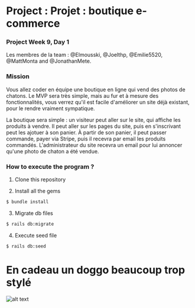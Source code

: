 # Project : Projet : boutique e-commerce
### Project Week 9, Day 1

Les membres de la team : @Elmousski, @Joelthp, @Emilie5520, @MattMonta and @JonathanMete.

### Mission

Vous allez coder en équipe une boutique en ligne qui vend des photos de chatons. Le MVP sera très simple, mais au fur et à mesure des fonctionnalités, vous verrez qu'il est facile d'améliorer un site déjà existant, pour le rendre vraiment sympatique.

La boutique sera simple : un visiteur peut aller sur le site, qui affiche les produits à vendre. Il peut aller sur les pages du site, puis en s'inscrivant peut les ajotuer à son panier. À partir de son panier, il peut passer commande, payer via Stripe, puis il recevra par email les produits commandés. L'administrateur du site recevra un email pour lui annoncer qu'une photo de chaton a été vendue.

### How to execute the program ? 

1. Clone this repository

2. Install all the gems
```sh
$ bundle install
```
3. Migrate db files
```sh
$ rails db:migrate
```
4. Execute seed file
```sh
$ rails db:seed
```


# En cadeau un doggo beaucoup trop stylé
![alt text](http://image.noelshack.com/fichiers/2018/46/2/1542129946-28ywvs.jpg)



